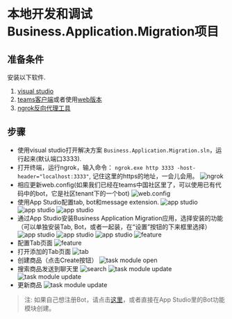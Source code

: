 # 本地开发和调试Business.Application.Migration项目

## 准备条件

安装以下软件.

1. [visual studio](https://visualstudio.microsoft.com/downloads)
2. [teams客户端](https://products.office.com/en-US/microsoft-teams/group-chat-software)或者使用[web版本](https://teams.microsoft.com/)
3. [ngrok反向代理工具](https://ngrok.com/)

## 步骤

- 使用visual studio打开解决方案 `Business.Application.Migration.sln`，运行起来(默认端口3333).
- 打开终端，运行ngrok，输入命令： `ngrok.exe http 3333 -host-header="localhost:3333"`, 记住这里的https的地址，一会儿会用。
![ngrok](images/ngrok_running.png)
- 相应更新web.config(如果我们已经在teams中国社区里了，可以使用已有代码中的bot，它是社区tenant下的一个bot)
![web.config](images/vs_config.png)
- 使用App Studio配置tab, bot和message extension.
![app studio](images/config_tab_host.png)
![app studio](images/config_bot_host.png)
![app studio](images/config_msg_extension.png)
- 通过App Studio安装Business Application Migration应用，选择安装的功能（可以单独安装Tab, Bot，或者一起装，在“设置”按钮的下来框里选择）
![app studio](images/install_app_studio1.png)
![app studio](images/install_app_studio2.png)
![app studio](images/install_app_studio3.png)
![feature](images/install_feature.png)
- 配置Tab页面
![feature](images/install_configure_page.png)
- 打开添加的Tab页面
![tab](images/installed_tab.png)
- 创建商品（点击Create按钮）
![task module open](images/task_module_open.png)
- 搜索商品发送到聊天里
![search](images/msg_extension_search1.png)
![task module update](images/msg_extension_search2.png)
![task module update](images/msg_extension_search3.png)
- 更新商品
![task module update](images/task_module_update.png)

> 注: 如果自己想注册Bot，请点击[这里](https://docs.microsoft.com/en-us/microsoftteams/platform/concepts/bots/bots-create)，或者直接在App Studio里的Bot功能模块创建。
